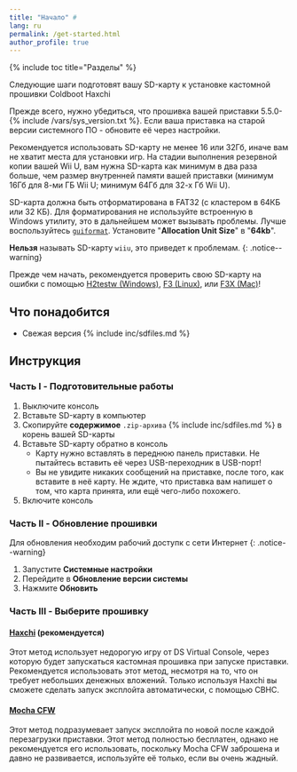 ```yaml
---
title: "Начало" #
lang: ru
permalink: /get-started.html
author_profile: true
---
```


{% include toc title="Разделы" %}

Следующие шаги подготовят вашу SD-карту к установке кастомной прошивки Coldboot Haxchi

Прежде всего, нужно убедиться, что прошивка вашей приставки 5.5.0-{% include /vars/sys_version.txt %}. Если ваша приставка на старой версии системного ПО - обновите её через настройки. 

Рекомендуется использовать SD-карту не менее 16 или 32Гб, иначе вам не хватит места для установки игр. На стадии выполнения резервной копии вашей Wii U, вам нужна SD-карта как минимум в два раза больше, чем размер внутренней памяти вашей приставки (минимум 16Гб для 8-ми ГБ Wii U; минимум 64Гб для 32-х Гб Wii U).

SD-карта должна быть отформатирована в FAT32 (с кластером в 64КБ или 32 КБ). Для форматирования не используйте встроенную в Windows утилиту, это в дальнейшем может вызывать проблемы. Лучше воспользуйтесь [`guiformat`](http://www.ridgecrop.demon.co.uk/guiformat.exe). Установите "**Allocation Unit Size**" в "**64kb**".

**Нельзя** называть SD-карту `wiiu`, это приведет к проблемам.
{: .notice--warning}

Прежде чем начать, рекомендуется проверить свою SD-карту на ошибки с помощью [H2testw (Windows)](http://customfw.xyz/h2testw-windows), [F3 (Linux)](http://customfw.xyz/f3-linux), или [F3X (Mac)](http://customfw.xyz/f3x-mac)!

## Что понадобится

* Свежая версия {% include inc/sdfiles.md %}

## Инструкция

### Часть I - Подготовительные работы

1. Выключите консоль
1. Вставьте SD-карту в компьютер
1. Скопируйте __содержимое__ `.zip-архива` {% include inc/sdfiles.md %} в корень вашей SD-карты
1. Вставьте SD-карту обратно в консоль
	* Карту нужно вставлять в переднюю панель приставки. Не пытайтесь вставить её через USB-переходник в USB-порт!
	* Вы не увидите никаких сообщений на приставке, после того, как вставите в неё карту. Не ждите, что приставка вам напишет о том, что карта принята, или ещё чего-либо похожего.
1. Включите консоль

### Часть II - Обновление прошивки

Для обновления необходим рабочий доступк с сети Интернет
{: .notice--warning}

1. Запустите **Системные настройки**
1. Перейдите в **Обновление версии системы**
1. Нажмите **Обновить**

### Часть III - Выберите прошивку

#### [Haxchi](haxchi) (**рекомендуется**)

Этот метод использует недорогую игру от DS Virtual Console, через которую будет запускаться кастомная прошивка при запуске приставки. Рекомендуется использовать этот метод, несмотря на то, что он требует небольших денежных вложений. Только используя Haxchi вы сможете сделать запуск эксплойта автоматически, с помощью CBHC.

#### [Mocha CFW](mocha-cfw)

Этот метод подразумевает запуск эксплойта по новой после каждой перезагрузки приставки. Этот метод полностью бесплатен, однако не рекомендуется его использовать, поскольку Mocha CFW заброшена и давно не развивается, используйте её только, если вы очень жадный.